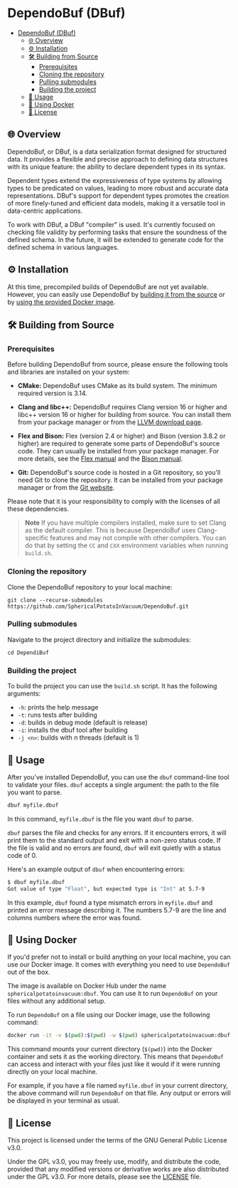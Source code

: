 # DependoBuf (DBuf)

- [DependoBuf (DBuf)](#dependobuf-dbuf)
  - [🌐 Overview](#-overview)
  - [⚙ Installation](#-installation)
  - [🛠 Building from Source](#-building-from-source)
    - [Prerequisites](#prerequisites)
    - [Cloning the repository](#cloning-the-repository)
    - [Pulling submodules](#pulling-submodules)
    - [Building the project](#building-the-project)
  - [📖 Usage](#-usage)
  - [🐋 Using Docker](#-using-docker)
  - [📜 License](#-license)


## 🌐 Overview

DependoBuf, or DBuf, is a data serialization format designed for structured data. It provides a flexible and precise approach to defining data structures with its unique feature: the ability to declare dependent types in its syntax.

Dependent types extend the expressiveness of type systems by allowing types to be predicated on values, leading to more robust and accurate data representations. DBuf's support for dependent types promotes the creation of more finely-tuned and efficient data models, making it a versatile tool in data-centric applications.

To work with DBuf, a DBuf "compiler" is used. It's currently focused on checking file validity by performing tasks that ensure the soundness of the defined schema. In the future, it will be extended to generate code for the defined schema in various languages.

## ⚙ Installation

At this time, precompiled builds of DependoBuf are not yet available. However, you can easily use DependoBuf by [building it from the source](#3-building-from-source) or by [using the provided Docker image](#5-using-docker).

## 🛠 Building from Source

### Prerequisites

Before building DependoBuf from source, please ensure the following tools and libraries are installed on your system:

- **CMake:** DependoBuf uses CMake as its build system. The minimum required version is 3.14.

- **Clang and libc++:** DependoBuf requires Clang version 16 or higher and libc++ version 16 or higher for building from source. You can install them from your package manager or from the [LLVM download page](https://releases.llvm.org/download.html).

- **Flex and Bison:** Flex (version 2.4 or higher) and Bison (version 3.8.2 or higher) are required to generate some parts of DependoBuf's source code. They can usually be installed from your package manager. For more details, see the [Flex manual](https://westes.github.io/flex/manual/) and the [Bison manual](https://www.gnu.org/software/bison/manual/).

- **Git:** DependoBuf's source code is hosted in a Git repository, so you'll need Git to clone the repository. It can be installed from your package manager or from the [Git website](https://git-scm.com/downloads).

Please note that it is your responsibility to comply with the licenses of all these dependencies.

> **Note**
> If you have multiple compilers installed, make sure to set Clang as the default compiler. This is because DependoBuf uses Clang-specific features and may not compile with other compilers. You can do that by setting the `CC` and `CXX` environment variables when running `build.sh`.

### Cloning the repository

Clone the DependoBuf repository to your local machine:

```
git clone --recurse-submodules https://github.com/SphericalPotatoInVacuum/DependoBuf.git
```

### Pulling submodules

Navigate to the project directory and initialize the submodules:

```
cd DependiBuf
```

### Building the project

To build the project you can use the `build.sh` script. It has the following arguments:
- `-h`: prints the help message
- `-t`: runs tests after building
- `-d`: builds in debug mode (default is release)
- `-i`: installs the dbuf tool after building
- `-j <n>`: builds with n threads (default is 1)

## 📖 Usage

After you've installed DependoBuf, you can use the `dbuf` command-line tool to validate your files. `dbuf` accepts a single argument: the path to the file you want to parse.

```bash
dbuf myfile.dbuf
```

In this command, `myfile.dbuf` is the file you want `dbuf` to parse.

`dbuf` parses the file and checks for any errors. If it encounters errors, it will print them to the standard output and exit with a non-zero status code. If the file is valid and no errors are found, `dbuf` will exit quietly with a status code of 0.

Here's an example output of `dbuf` when encountering errors:

```bash
$ dbuf myfile.dbuf
Got value of type "Float", but expected type is "Int" at 5.7-9
```

In this example, `dbuf` found a type mismatch errors in `myfile.dbuf` and printed an error message describing it. The numbers 5.7-9 are the line and columns numbers where the error was found.

## 🐋 Using Docker

If you'd prefer not to install or build anything on your local machine, you can use our Docker image. It comes with everything you need to use `DependoBuf` out of the box.

The image is available on Docker Hub under the name `sphericalpotatoinvacuum:dbuf`. You can use it to run `DependoBuf` on your files without any additional setup.

To run `DependoBuf` on a file using our Docker image, use the following command:

```bash
docker run -it -v $(pwd):$(pwd) -w $(pwd) sphericalpotatoinvacuum:dbuf myfile.dbuf
```

This command mounts your current directory (`$(pwd)`) into the Docker container and sets it as the working directory. This means that `DependoBuf` can access and interact with your files just like it would if it were running directly on your local machine.

For example, if you have a file named `myfile.dbuf` in your current directory, the above command will run `DependoBuf` on that file. Any output or errors will be displayed in your terminal as usual.

## 📜 License

This project is licensed under the terms of the GNU General Public License v3.0.

Under the GPL v3.0, you may freely use, modify, and distribute the code, provided that any modified versions or derivative works are also distributed under the GPL v3.0. For more details, please see the [LICENSE](LICENSE) file.
